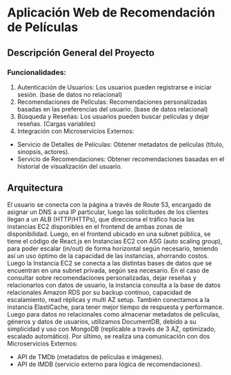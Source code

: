 # Aplicación Web de Recomendación de Películas

## Descripción General del Proyecto
### Funcionalidades:
1. Autenticación de Usuarios: Los usuarios pueden registrarse e iniciar 
sesión. (base de datos no relacional)
2. Recomendaciones de Películas: Recomendaciones personalizadas basadas en 
las preferencias del usuario. (base de datos relacional)
3. Búsqueda y Reseñas: Los usuarios pueden buscar películas y dejar reseñas. 
(Cargas variables)
4. Integración con Microservicios Externos:
- Servicio de Detalles de Películas: Obtener metadatos de películas (título, 
sinopsis, actores).
- Servicio de Recomendaciones: Obtener recomendaciones basadas en el 
historial de visualización del usuario.

## Arquitectura
El usuario se conecta con la página a través de Route 53, encargado de 
asignar un DNS a una IP particular, luego las solicitudes de los clientes 
llegan a un ALB (HTTP/HTTPs), que direcciona el tráfico hacia las 
instancias EC2 disponibles en el frontend de ambas zonas de 
disponibilidad.
Luego, en el frontend ubicado en una subnet pública, se tiene el código de 
React.js en Instancias EC2 con ASG (auto scaling group), para poder 
escalar (in/out) de forma horizontal según necesario, teniendo así un uso 
óptimo de la capacidad de las instancias, ahorrando costos.
Luego la Instancia EC2 se conecta a las distintas bases de datos que se 
encuentran en una subnet privada, según sea necesario. En el caso de 
consultar sobre recomendaciones personalizadas, dejar reseñas y 
relacionarlos con datos de usuario, la instancia consulta a la base de 
datos relacionales Amazon RDS por su backup continuo, capacidad de 
escalamiento, read réplicas y multi AZ setup.
También conectamos a la instancia ElastiCache, para tener mejor tiempo de 
respuesta y performance.
Luego para datos no relacionales como almacenar metadatos de películas, 
géneros y  datos de usuarios, utilizamos DocumentDB, debido a su 
simplicidad y uso con MongoDB (replicable a través de 3 AZ,  optimizado, 
escalado automático).
Por último, se realiza una comunicación con dos Microservicios Externos:
- API de TMDb (metadatos de películas e imágenes).
- API de IMDB (servicio externo para lógica de recomendaciones).

